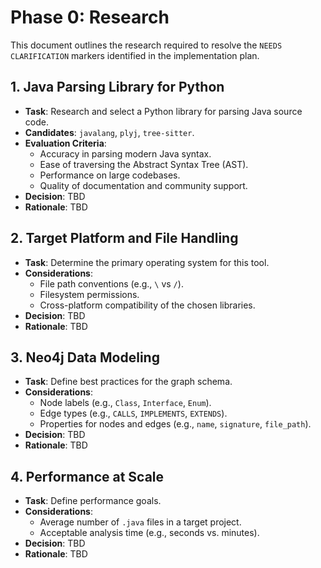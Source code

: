 # Phase 0: Research

This document outlines the research required to resolve the `NEEDS CLARIFICATION` markers identified in the implementation plan.

## 1. Java Parsing Library for Python

- **Task**: Research and select a Python library for parsing Java source code.
- **Candidates**: `javalang`, `plyj`, `tree-sitter`.
- **Evaluation Criteria**:
    - Accuracy in parsing modern Java syntax.
    - Ease of traversing the Abstract Syntax Tree (AST).
    - Performance on large codebases.
    - Quality of documentation and community support.
- **Decision**: TBD
- **Rationale**: TBD

## 2. Target Platform and File Handling

- **Task**: Determine the primary operating system for this tool.
- **Considerations**:
    - File path conventions (e.g., `\` vs `/`).
    - Filesystem permissions.
    - Cross-platform compatibility of the chosen libraries.
- **Decision**: TBD
- **Rationale**: TBD

## 3. Neo4j Data Modeling

- **Task**: Define best practices for the graph schema.
- **Considerations**:
    - Node labels (e.g., `Class`, `Interface`, `Enum`).
    - Edge types (e.g., `CALLS`, `IMPLEMENTS`, `EXTENDS`).
    - Properties for nodes and edges (e.g., `name`, `signature`, `file_path`).
- **Decision**: TBD
- **Rationale**: TBD

## 4. Performance at Scale

- **Task**: Define performance goals.
- **Considerations**:
    - Average number of `.java` files in a target project.
    - Acceptable analysis time (e.g., seconds vs. minutes).
- **Decision**: TBD
- **Rationale**: TBD


